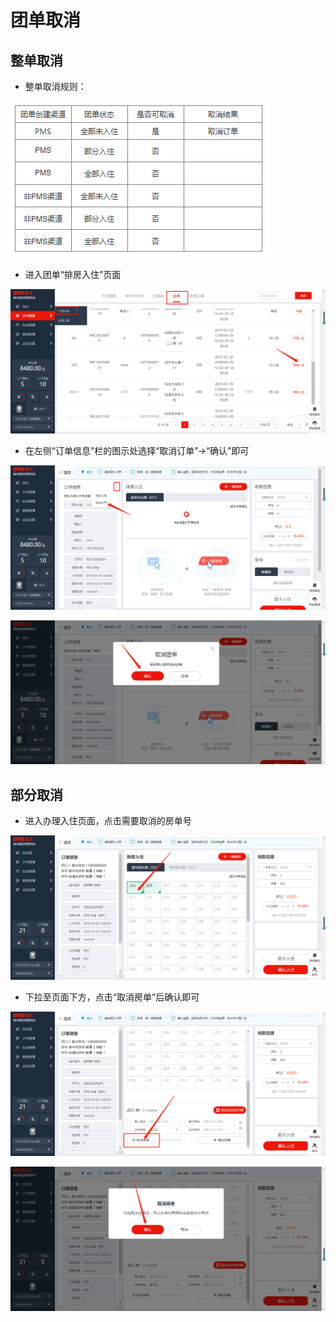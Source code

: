 # 团单取消

## 整单取消

* 整单取消规则：

![](../../../.gitbook/assets/image%20%28827%29.png)

* 进入团单“排房入住”页面

![](../../../.gitbook/assets/image%20%28770%29.png)

* 在左侧“订单信息”栏的图示处选择“取消订单”→“确认”即可

![](../../../.gitbook/assets/image%20%28783%29.png)

![](../../../.gitbook/assets/image%20%28488%29.png)

## 部分取消

* 进入办理入住页面，点击需要取消的房单号

![](../../../.gitbook/assets/image%20%28260%29.png)

* 下拉至页面下方，点击“取消房单”后确认即可

![](../../../.gitbook/assets/image%20%28745%29.png)

![](../../../.gitbook/assets/image%20%28187%29.png)



